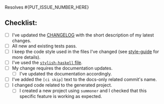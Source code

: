 Resolves #{PUT_ISSUE_NUMBER_HERE}

<!-- You can add any comments here -->

## Checklist:

<!--- Go over all the following points, and put an `x` in all the boxes that apply. -->
<!--- If you're unsure about any of these, don't hesitate to ask. We're here to help! -->

- [ ] I've updated the [CHANGELOG](https://github.com/kowainik/summoner/blob/master/CHANGELOG.md) with the short description of my latest changes.
- [ ] All new and existing tests pass.
- [ ] I keep the code style used in the files I've changed (see [style-guide](https://github.com/kowainik/org/blob/master/style-guide.md#haskell-style-guide) for more details).
- [ ] I've used the [`stylish-haskell` file](https://github.com/kowainik/summoner/blob/master/.stylish-haskell.yaml).
- [ ] My change requires the documentation updates.
  - [ ] I've updated the documentation accordingly.
- [ ] I've added the `[ci skip]` text to the docs-only related commit's name.
- [ ] I changed code related to the generated project.
  - [ ] I created a new project using `summoner` and I checked that this specific feature is working as expected.
